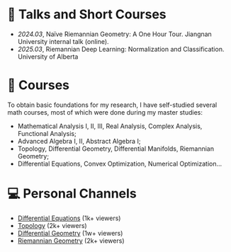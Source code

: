 
<!-- # 📖 Educations
- *2019.06 - 2022.04*, Master, Zhejiang University, Hangzhou.
- *2015.09 - 2019.06*, Undergraduate, Chu Kochen Honors College, Zhejiang Univeristy, Hangzhou.
- *2012.09 - 2015.06*, Luqiao Middle School, Taizhou. -->

# 💬 Talks and Short Courses
- *2024.03*, Naïve Riemannian Geometry: A One Hour Tour. Jiangnan University internal talk (online).
- *2025.03*, Riemannian Deep Learning: Normalization and Classification. University of Alberta

# 📖 Courses
To obtain basic foundations for my research, I have self-studied several math courses, most of which were done during my master studies:
- Mathematical Analysis I, II, III, Real Analysis, Complex Analysis, Functional Analysis;
- Advanced Algebra I, II, Abstract Algebra I;
- Topology, Differential Geometry, Differential Manifolds, Riemannian Geometry;
- Differential Equations, Convex Optimization, Numerical Optimization...

# 💻 Personal Channels
- [Differential Equations](https://space.bilibili.com/351260924/channel/collectiondetail?sid=1171872) (1k+ viewers)
- [Topology](https://space.bilibili.com/351260924/channel/collectiondetail?sid=1150168) (2k+ viewers)
- [Differential Geometry](https://space.bilibili.com/351260924/channel/collectiondetail?sid=729465) (1w+ viewers)
- [Riemannian Geometry](https://space.bilibili.com/351260924/channel/collectiondetail?sid=936223) (2k+ viewers)


